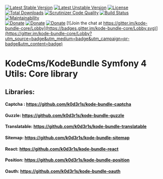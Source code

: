 [![Latest Stable Version](https://poser.pugx.org/kode-cms/kode-bundle-core/v/stable)](https://packagist.org/packages/kode-cms/kode-bundle-core) [![Latest Unstable Version](https://poser.pugx.org/kode-cms/kode-bundle-core/v/unstable)](https://packagist.org/packages/kode-cms/kode-bundle-core) [![License](https://poser.pugx.org/kode-cms/kode-bundle-core/license)](https://packagist.org/packages/kode-cms/kode-bundle-core) [![Total Downloads](https://poser.pugx.org/kode-cms/kode-bundle-core/downloads)](https://packagist.org/packages/kode-cms/kode-bundle-core) [![Scrutinizer Code Quality](https://scrutinizer-ci.com/g/k0d3r1s/kode-bundle-core/badges/quality-score.png?b=master)](https://scrutinizer-ci.com/g/k0d3r1s/kode-bundle-core/?branch=master) [![Build Status](https://scrutinizer-ci.com/g/k0d3r1s/kode-bundle-core/badges/build.png?b=master)](https://scrutinizer-ci.com/g/k0d3r1s/kode-bundle-core/build-status/master) [![Maintainability](https://api.codeclimate.com/v1/badges/62fe2b57eed8ab6cd759/maintainability)](https://codeclimate.com/github/k0d3r1s/kode-bundle-core/maintainability)  
[![Donate](https://img.shields.io/badge/donate-paypal-green.svg)](https://www.paypal.me/k0d3r1s) [![Donate](https://img.shields.io/badge/donate-patreon-green.svg)](https://www.patreon.com/k0d3r1s) [![Donate](https://img.shields.io/badge/donate-bitcoin-green.svg)](https://coingate.com/pay/k0d3r1s_BTC) [![Join the chat at https://gitter.im/kode-bundle-core/Lobby](https://badges.gitter.im/kode-bundle-core/Lobby.svg)](https://gitter.im/kode-bundle-core/Lobby?utm_source=badge&utm_medium=badge&utm_campaign=pr-badge&utm_content=badge) 

# KodeCms/KodeBundle Symfony 4 Utils: Core library

## Libraries:
#### Captcha : https://github.com/k0d3r1s/kode-bundle-captcha  
#### Guzzle: https://github.com/k0d3r1s/kode-bundle-guzzle  
#### Translatable: https://github.com/k0d3r1s/kode-bundle-translatable  
#### Sitemap: https://github.com/k0d3r1s/kode-bundle-sitemap  
#### React: https://github.com/k0d3r1s/kode-bundle-react  
#### Position: https://github.com/k0d3r1s/kode-bundle-position  
#### Oauth: https://github.com/k0d3r1s/kode-bundle-oauth  
